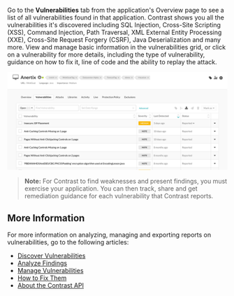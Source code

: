 <!--
title: "Discover Vulnerabilities"
description: "Overview of discovering vulnerabilities"
tags: "user applications discover vulnerabilities quick start guide"
-->

 
Go to the **Vulnerabilities** tab from the application's Overview page to see a list of all vulnerabilities found in that application. Contrast shows you all the vulnerabilities it's discovered including SQL Injection, Cross-Site Scripting (XSS), Command Injection, Path Traversal, XML External Entity Processing (XXE), Cross-Site Request Forgery (CSRF), Java Deserialization and many more. View and manage basic information in the vulnerabilities grid, or click on a vulnerability for more details, including the type of vulnerability, guidance on how to fix it, line of code and the ability to replay the attack. 

<a href="assets/images/Application-vulns-tab.png" rel="lightbox" title="View vulnerabilities found in an application"><img class="thumbnail" src="assets/images/Application-vulns-tab.png"/></a>

> **Note:** For Contrast to find weaknesses and present findings, you must exercise your application. You can then track, share and get remediation guidance for each vulnerability that Contrast reports. 

## More Information 

For more information on analyzing, managing and exporting reports on vulnerabilities, go to the following articles: 

* [Discover Vulnerabilities](user-vulns.html#discover-vulns)
* [Analyze Findings](user-vulns.html#analyze)
* [Manage Vulnerabilities](user-vulns.html#manage-vuln)
* [How to Fix Them](user-vulns.html#remediate)
* [About the Contrast API](tools-api.html#api-about)
